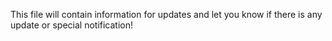 This file will contain information for updates and let you know if there is any update or special notification!
